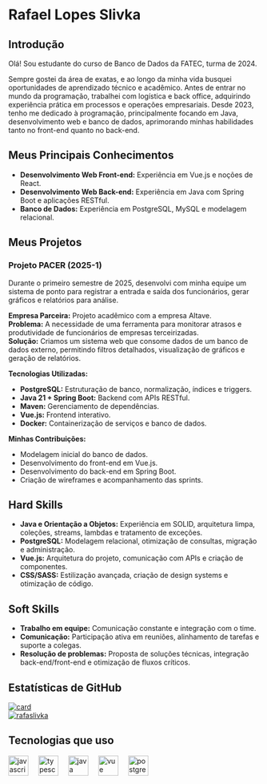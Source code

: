 # Rafael Lopes Slivka

## Introdução
Olá! Sou estudante do curso de Banco de Dados da FATEC, turma de 2024.  

Sempre gostei da área de exatas, e ao longo da minha vida busquei oportunidades de aprendizado técnico e acadêmico. Antes de entrar no mundo da programação, trabalhei com logística e back office, adquirindo experiência prática em processos e operações empresariais. Desde 2023, tenho me dedicado à programação, principalmente focando em Java, desenvolvimento web e banco de dados, aprimorando minhas habilidades tanto no front-end quanto no back-end.

## Meus Principais Conhecimentos
- **Desenvolvimento Web Front-end:** Experiência em Vue.js e noções de React.  
- **Desenvolvimento Web Back-end:** Experiência em Java com Spring Boot e aplicações RESTful.  
- **Banco de Dados:** Experiência em PostgreSQL, MySQL e modelagem relacional.  

## Meus Projetos

### Projeto PACER (2025-1)
Durante o primeiro semestre de 2025, desenvolvi com minha equipe um sistema de ponto para registrar a entrada e saída dos funcionários, gerar gráficos e relatórios para análise.  

**Empresa Parceira:** Projeto acadêmico com a empresa Altave.  
**Problema:** A necessidade de uma ferramenta para monitorar atrasos e produtividade de funcionários de empresas terceirizadas.  
**Solução:** Criamos um sistema web que consome dados de um banco de dados externo, permitindo filtros detalhados, visualização de gráficos e geração de relatórios.  

**Tecnologias Utilizadas:**  
- **PostgreSQL:** Estruturação de banco, normalização, índices e triggers.  
- **Java 21 + Spring Boot:** Backend com APIs RESTful.  
- **Maven:** Gerenciamento de dependências.  
- **Vue.js:** Frontend interativo.  
- **Docker:** Containerização de serviços e banco de dados.  

**Minhas Contribuições:**  
- Modelagem inicial do banco de dados.  
- Desenvolvimento do front-end em Vue.js.  
- Desenvolvimento do back-end em Spring Boot.  
- Criação de wireframes e acompanhamento das sprints.  

## Hard Skills
- **Java e Orientação a Objetos:** Experiência em SOLID, arquitetura limpa, coleções, streams, lambdas e tratamento de exceções.  
- **PostgreSQL:** Modelagem relacional, otimização de consultas, migração e administração.  
- **Vue.js:** Arquitetura do projeto, comunicação com APIs e criação de componentes.  
- **CSS/SASS:** Estilização avançada, criação de design systems e otimização de código.  

## Soft Skills
- **Trabalho em equipe:** Comunicação constante e integração com o time.  
- **Comunicação:** Participação ativa em reuniões, alinhamento de tarefas e suporte a colegas.  
- **Resolução de problemas:** Proposta de soluções técnicas, integração back-end/front-end e otimização de fluxos críticos.  

## Estatísticas de GitHub
[![card](https://github-readme-stats.vercel.app/api?username=rafaslivka&theme=Dark)](https://github.com/rafaslivka)  
[![rafaslivka](https://github-readme-stats.vercel.app/api/top-langs/?username=rafaslivka&hide=html&layout=compact&theme=Dark)](https://github.com/rafaslivka)

## Tecnologias que uso
<div align="left">
  <img src="https://cdn.jsdelivr.net/gh/devicons/devicon/icons/javascript/javascript-original.svg" height="40" alt="javascript logo"  />
  <img width="12" />
  <img src="https://cdn.jsdelivr.net/gh/devicons/devicon/icons/typescript/typescript-original.svg" height="40" alt="typescript logo"  />
  <img width="12" />
  <img src="https://cdn.jsdelivr.net/gh/devicons/devicon/icons/java/java-original.svg" height="40" alt="java logo"  />
  <img width="12" />
  <img src="https://cdn.jsdelivr.net/gh/devicons/devicon/icons/vuejs/vuejs-original.svg" height="40" alt="vue logo"  />
  <img width="12" />
  <img src="https://cdn.jsdelivr.net/gh/devicons/devicon/icons/postgresql/postgresql-original.svg" height="40" alt="postgresql logo"  />
</div>
